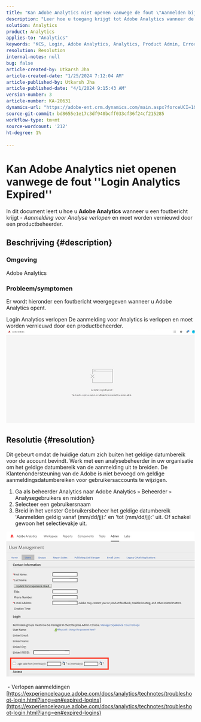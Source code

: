 ```yaml
---
title: "Kan Adobe Analytics niet openen vanwege de fout \"Aanmelden bij Analytics verlopen\""
description: "Leer hoe u toegang krijgt tot Adobe Analytics wanneer de aanmelding voor Analytics is verlopen en moet worden vernieuwd door een productbeheerder."
solution: Analytics
product: Analytics
applies-to: "Analytics"
keywords: "KCS, Login, Adobe Analytics, Analytics, Product Admin, Error, Analytics Login Expied"
resolution: Resolution
internal-notes: null
bug: false
article-created-by: Utkarsh Jha
article-created-date: "1/25/2024 7:12:04 AM"
article-published-by: Utkarsh Jha
article-published-date: "4/1/2024 9:15:43 AM"
version-number: 3
article-number: KA-20631
dynamics-url: "https://adobe-ent.crm.dynamics.com/main.aspx?forceUCI=1&pagetype=entityrecord&etn=knowledgearticle&id=42251a07-51bb-ee11-a569-6045bd006b3d"
source-git-commit: bd8655e1e17c3df940bcff033cf36f24cf215285
workflow-type: tm+mt
source-wordcount: '212'
ht-degree: 1%

---
```


# Kan Adobe Analytics niet openen vanwege de fout &#39;&#39;Login Analytics Expired&#39;&#39;


In dit document leert u hoe u <b>Adobe Analytics</b> wanneer u een foutbericht krijgt - *Aanmelding voor Analyse verlopen* en moet worden vernieuwd door een productbeheerder.

## Beschrijving {#description}


### <b>Omgeving</b>

Adobe Analytics



### <b>Probleem/symptomen</b>

Er wordt hieronder een foutbericht weergegeven wanneer u Adobe Analytics opent.

Login Analytics verlopen De aanmelding voor Analytics is verlopen en moet worden vernieuwd door een productbeheerder.
 <br>![](assets/___43251a07-51bb-ee11-a569-6045bd006b3d___.jpeg)

## Resolutie {#resolution}


Dit gebeurt omdat de huidige datum zich buiten het geldige datumbereik voor de account bevindt. Werk met een analysebeheerder in uw organisatie om het geldige datumbereik van de aanmelding uit te breiden. De Klantenondersteuning van de Adobe is niet bevoegd om geldige aanmeldingsdatumbereiken voor gebruikersaccounts te wijzigen.

1. Ga als beheerder Analytics naar Adobe Analytics `>`  Beheerder `>`  Analysegebruikers en middelen
2. Selecteer een gebruikersnaam
3. Breid in het venster Gebruikersbeheer het geldige datumbereik &#39;Aanmelden geldig vanaf (mm/dd/jj):&#39; en &#39;tot (mm/dd/jj):&#39; uit. Of schakel gewoon het selectievakje uit.


![](assets/6282c86d-563a-ed11-9db0-0022480869de.png)

・Verlopen aanmeldingen
[https://experienceleague.adobe.com/docs/analytics/technotes/troubleshoot-login.html?lang=en#expired-logins](https://experienceleague.adobe.com/docs/analytics/technotes/troubleshoot-login.html?lang=en#expired-logins)
